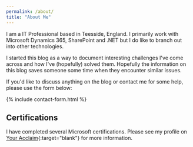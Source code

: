 ```yaml
---
permalink: /about/
title: "About Me"
---
```


I am a IT Professional based in Teesside, England. I primarily work with Microsoft Dynamics 365, SharePoint and .NET but I do like to branch out into other technologies.

I started this blog as a way to document interesting challenges I've come across and how I've (hopefully) solved them. Hopefully the information on this blog saves someone some time when they encounter similar issues.

If you'd like to discuss anything on the blog or contact me for some help, please use the form below:

{% include contact-form.html %}

## Certifications

I have completed several Microsoft certifications. Please see my profile on [Your Acclaim](https://www.youracclaim.com/users/jason-clair){:target="blank"} for more information.
